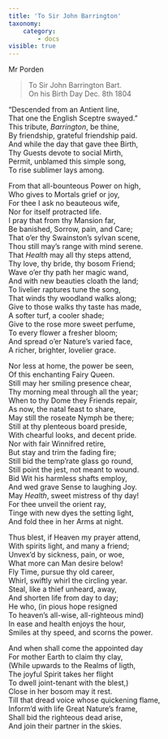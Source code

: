 ```yaml
---
title: 'To Sir John Barrington'
taxonomy:
    category:
        - docs
visible: true
---
```


<div class="author">Mr Porden</div>

> To Sir John Barrington Bart.  
On his Birth Day Dec. 8th 1804  
  
“Descended from an Antient line,  
That one the English Sceptre swayed.”  
This tribute, *Barrington*, be thine,  
By friendship, grateful friendship paid.  
And while the day that gave thee Birth,  
Thy Guests devote to social Mirth,  
Permit, unblamed this simple song,  
To rise sublimer lays among.  
  
From that all-bounteous Power on high,  
Who gives to Mortals grief or joy,  
For thee I ask no beauteous wife,  
Nor for itself protracted life.  
I pray that from thy Mansion far,  
Be banished, Sorrow, pain, and Care;  
That o’er thy Swainston’s sylvan scene,  
Thou still may’s range with mind serene.  
That *Health* may all thy steps attend,  
Thy love, thy bride, thy bosom Friend;  
Wave o’er thy path her magic wand,  
And with new beauties cloath the land;  
To livelier raptures tune the song,  
That winds thy woodland walks along;  
Give to those walks thy taste has made,  
A softer turf, a cooler shade;  
Give to the rose more sweet perfume,  
To every flower a fresher bloom;  
And spread o’er Nature’s varied face,  
A richer, brighter, lovelier grace.  
  
Nor less at home, the power be seen,  
Of this enchanting Fairy Queen.  
Still may her smiling presence chear,  
Thy morning meal through all the year;  
When to thy Dome they Friends repair,  
As now, the natal feast to share,  
May still the roseate Nymph be there;  
Still at thy plenteous board preside,  
With chearful looks, and decent pride.  
Nor with fair Winnifred retire,  
But stay and trim the fading fire;  
Still bid the temp’rate glass go round,  
Still point the jest, not meant to wound.  
Bid Wit his harmless shafts employ,  
And wed grave Sense to laughing Joy.  
May *Health*, sweet mistress of thy day!  
For thee unveil the orient ray,  
Tinge with new dyes the setting light,  
And fold thee in her Arms at night.  
  
Thus blest, if Heaven my prayer attend,  
With spirits light, and many a friend;  
Unvex’d by sickness, pain, or woe,  
What more can Man desire below!  
Fly Time, pursue thy old career,  
Whirl, swiftly whirl the circling year.  
Steal, like a thief unheard, away,  
And shorten life from day to day;  
He who, (in pious hope resigned  
To heaven’s all-wise, all-righteous mind)  
In ease and health enjoys the hour,  
Smiles at thy speed, and scorns the power.  
  
And when shall come the appointed day  
For mother Earth to claim thy clay,  
(While upwards to the Realms of ligth,  
The joyful Spirit takes her flight  
To dwell joint-tenant with the blest,)  
Close in her bosom may it rest.  
Till that dread voice whose quickening flame,  
Inform’d with life Great Nature’s frame,  
Shall bid the righteous dead arise,  
And join their partner in the skies.